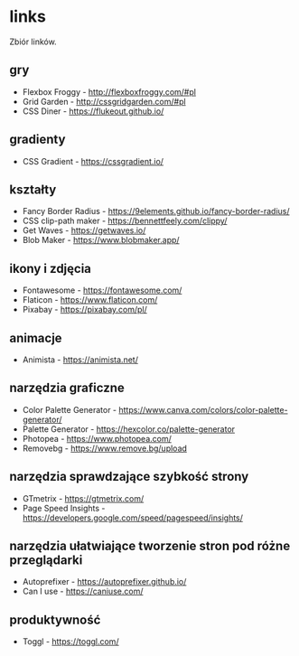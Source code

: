 # links
Zbiór linków.

## gry
* Flexbox Froggy - http://flexboxfroggy.com/#pl
* Grid Garden - http://cssgridgarden.com/#pl
* CSS Diner - https://flukeout.github.io/

## gradienty
* CSS Gradient - https://cssgradient.io/

## kształty
* Fancy Border Radius - https://9elements.github.io/fancy-border-radius/
* CSS clip-path maker - https://bennettfeely.com/clippy/
* Get Waves - https://getwaves.io/
* Blob Maker - https://www.blobmaker.app/

## ikony i zdjęcia
* Fontawesome - https://fontawesome.com/
* Flaticon - https://www.flaticon.com/
* Pixabay - https://pixabay.com/pl/

## animacje
* Animista - https://animista.net/

## narzędzia graficzne
* Color Palette Generator - https://www.canva.com/colors/color-palette-generator/
* Palette Generator - https://hexcolor.co/palette-generator
* Photopea - https://www.photopea.com/
* Removebg -  https://www.remove.bg/upload

## narzędzia sprawdzające szybkość strony
* GTmetrix - https://gtmetrix.com/
* Page Speed Insights - https://developers.google.com/speed/pagespeed/insights/

## narzędzia ułatwiające tworzenie stron pod różne przeglądarki
* Autoprefixer - https://autoprefixer.github.io/
* Can I use - https://caniuse.com/

## produktywność
* Toggl - https://toggl.com/
